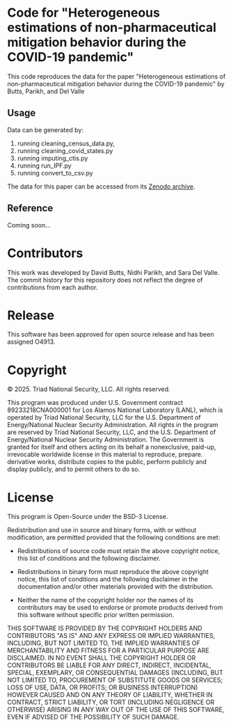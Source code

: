 # Code for "Heterogeneous estimations of non-pharmaceutical mitigation behavior during the COVID-19 pandemic"

This code reproduces the data for the paper "Heterogeneous estimations of non-pharmaceutical mitigation behavior during the COVID-19 pandemic" by Butts, Parikh, and Del Valle

## Usage

Data can be generated by:
1. running cleaning\_census\_data.py,
2. running cleaning\_covid\_states.py
3. running imputing\_ctis.py
4. running run\_IPF.py
5. running convert\_to\_csv.py

The data for this paper can be accessed from its [Zenodo archive](https://zenodo.org/records/15177217?preview=1&token=eyJhbGciOiJIUzUxMiJ9.eyJpZCI6ImYwMmU5MjU5LTkyN2ItNDdjZS1iZmM5LTM1N2EwNGExMDMyNiIsImRhdGEiOnt9LCJyYW5kb20iOiJhZWZhZTE1ZmFiNDA5ODg4NDgyMDk5NTRkMWZmMGM2YiJ9.7E_LW7wNyb9o4BZva9U0hfX057Iwd2m_T3pYfiaV-Hqb-xhwuy5bv3-o_01wHWxFCrkmdUPBnXKlnoSk8AwEJg).

## Reference

Coming soon...

# Contributors

This work was developed by David Butts, Nidhi Parikh, and Sara Del Valle. The commit history for this repository does not reflect the degree of contributions from each author.

# Release

This software has been approved for open source release and has been assigned O4913.

# Copyright

© 2025. Triad National Security, LLC. All rights reserved.

This program was produced under U.S. Government contract 89233218CNA000001 for Los Alamos National Laboratory (LANL), which is operated by Triad National Security, LLC for the U.S. Department of Energy/National Nuclear Security Administration. All rights in the program are reserved by Triad National Security, LLC, and the U.S. Department of Energy/National Nuclear Security Administration. The Government is granted for itself and others acting on its behalf a nonexclusive, paid-up, irrevocable worldwide license in this material to reproduce, prepare. derivative works, distribute copies to the public, perform publicly and display publicly, and to permit others to do so.

# License

This program is Open-Source under the BSD-3 License.

Redistribution and use in source and binary forms, with or without modification, are permitted provided that the following conditions are met:

* Redistributions of source code must retain the above copyright notice, this list of conditions and the following disclaimer.

* Redistributions in binary form must reproduce the above copyright notice, this list of conditions and the following disclaimer in the documentation and/or other materials provided with the distribution.

* Neither the name of the copyright holder nor the names of its contributors may be used to endorse or promote products derived from this software without specific prior written permission.

THIS SOFTWARE IS PROVIDED BY THE COPYRIGHT HOLDERS AND CONTRIBUTORS "AS IS" AND ANY EXPRESS OR IMPLIED WARRANTIES, INCLUDING, BUT NOT LIMITED TO, THE IMPLIED WARRANTIES OF MERCHANTABILITY AND FITNESS FOR A PARTICULAR PURPOSE ARE DISCLAIMED. IN NO EVENT SHALL THE COPYRIGHT HOLDER OR CONTRIBUTORS BE LIABLE FOR ANY DIRECT, INDIRECT, INCIDENTAL, SPECIAL, EXEMPLARY, OR CONSEQUENTIAL DAMAGES (INCLUDING, BUT NOT LIMITED TO, PROCUREMENT OF SUBSTITUTE GOODS OR SERVICES; LOSS OF USE, DATA, OR PROFITS; OR BUSINESS INTERRUPTION) HOWEVER CAUSED AND ON ANY THEORY OF LIABILITY, WHETHER IN CONTRACT, STRICT LIABILITY, OR TORT (INCLUDING NEGLIGENCE OR OTHERWISE) ARISING IN ANY WAY OUT OF THE USE OF THIS SOFTWARE, EVEN IF ADVISED OF THE POSSIBILITY OF SUCH DAMAGE.
